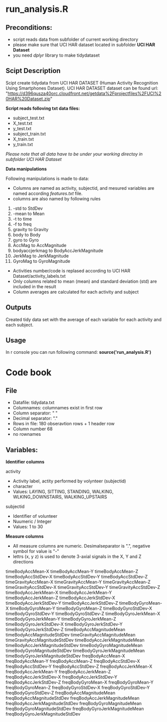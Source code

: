 
run_analysis.R
==============

Preconditions:
-----------
<ul>
<li>script reads data from subfolder of current working directory</li>
<li>please make sure that UCI HAR dataset located in subfolder <strong>UCI HAR Dataset</strong></li>
<li>you need <em>dplyr</em> library to make tidydataset</li>
</ul>

Scipt Description
-----------------
Scipt create tidydata from UCI HAR DATASET (Human Activity Recognition Using Smartphones Dataset).
UCI HAR DATASET  dataset can be found url: "https://d396qusza40orc.cloudfront.net/getdata%2Fprojectfiles%2FUCI%20HAR%20Dataset.zip"

<strong>Script reads folloving txt data files:</strong>
<ul>
<li>subject_test.txt</li>
<li>X_test.txt</li>
<li>y_test.txt</li>
<li>subject_train.txt</li>
<li>X_train.txt</li>
<li>y_train.txt</li>
</ul>
<em>Please note that all data have to be under your working directoy in subfolder UCI HAR Dataset</em>

<strong>Data manipulations</strong>

Following manipulations is made to data:
<ul>
<li>Columns are named as activity, subjectid, and mesured variables are named according <em>features.txt</em> file.</li>
<li>columns are also named by following rules</li>
</ul>
<ol>
	<li>-std to StdDev</li>
	<li>-mean to Mean</li>
	<li>-t to time</li>
	<li>-f to freq</li>
	<li>gravity to Gravity</li>
	<li>body to Body</li>
	<li>gyro to Gyro</li>
	<li>AccMag to AccMagnitude</li>
	<li>bodyaccjerkmag to BodyAccJerkMagnitude</li>
	<li>JerkMag to JerkMagnitude</li>
	<li>GyroMag to GyroMagnitude</li>
</ol>
<ul>
<li>Activities number/code is replased according to UCI HAR Dataset/activity_labels.txt</li>
<li>Only columns related to mean (mean) and standard deviation (std) are included in the result</li>
<li>Column averages are calculated for each activity and subject</li>
</ul>

Outputs
-------
Created tidy data set with the average of each variable for each activity and each subject.

Usage
-----
In r console you can run following command:
<strong>source('run_analysis.R')</strong>

Code book
=========
File
----
<ul>
<li>Datafile: tidydata.txt</li>
<li>Columnames: columnames exist in first row</li>
<li>Column separator: " "</li>
<li>Decimal separator: "."</li>
<li>Rows in file: 180 obseravtion rows + 1 header row</li>
<li>Column number 68</li>
<li>no rownames</li>
</ul>

Variables:
----------
<strong>Identifier columns</strong>

activity
<ul>
<li>Activity label, actity performed by volynteer (subjectid)</li>
<li>character</li>
<li>Values: LAYING, SITTING, STANDING, WALKING, WLKING_DOWNSTAIRS, WALKING_UPSTAIRS</li>
</ul>

subjectid
<ul>
<li>Identifier of volunteer</li>
<li>Nuumeric / Integer</li>
<li>Values: 1 to 30</li>
</ul>
<strong>Measure columns</strong>
<ul>
<li>All measure columns are numeric. Desimalseparator is ".", negative symbol for value is "-"</li>
<li>lettrs (x, y z) is used to denote 3-axial signals in the X, Y and Z directions</li>
</ul>
timeBodyAccMean-X
timeBodyAccMean-Y
timeBodyAccMean-Z
timeBodyAccStdDev-X
timeBodyAccStdDev-Y
timeBodyAccStdDev-Z
timeGravityAccMean-X
timeGravityAccMean-Y
timeGravityAccMean-Z
timeGravityAccStdDev-X
timeGravityAccStdDev-Y
timeGravityAccStdDev-Z
timeBodyAccJerkMean-X
timeBodyAccJerkMean-Y
timeBodyAccJerkMean-Z
timeBodyAccJerkStdDev-X
timeBodyAccJerkStdDev-Y
timeBodyAccJerkStdDev-Z
timeBodyGyroMean-X
timeBodyGyroMean-Y
timeBodyGyroMean-Z
timeBodyGyroStdDev-X
timeBodyGyroStdDev-Y
timeBodyGyroStdDev-Z
timeBodyGyroJerkMean-X
timeBodyGyroJerkMean-Y
timeBodyGyroJerkMean-Z
timeBodyGyroJerkStdDev-X
timeBodyGyroJerkStdDev-Y
timeBodyGyroJerkStdDev-Z
timeBodyAccMagnitudeMean
timeBodyAccMagnitudeStdDev
timeGravityAccMagnitudeMean
timeGravityAccMagnitudeStdDev
timeBodyAccJerkMagnitudeMean
timeBodyAccJerkMagnitudeStdDev
timeBodyGyroMagnitudeMean
timeBodyGyroMagnitudeStdDev
timeBodyGyroJerkMagnitudeMean
timeBodyGyroJerkMagnitudeStdDev
freqBodyAccMean-X
freqBodyAccMean-Y
freqBodyAccMean-Z
freqBodyAccStdDev-X
freqBodyAccStdDev-Y
freqBodyAccStdDev-Z
freqBodyAccJerkMean-X
freqBodyAccJerkMean-Y
freqBodyAccJerkMean-Z
freqBodyAccJerkStdDev-X
freqBodyAccJerkStdDev-Y
freqBodyAccJerkStdDev-Z
freqBodyGyroMean-X
freqBodyGyroMean-Y
freqBodyGyroMean-Z
freqBodyGyroStdDev-X
freqBodyGyroStdDev-Y
freqBodyGyroStdDev-Z
freqBodyAccMagnitudeMean
freqBodyAccMagnitudeStdDev
freqBodyAccJerkMagnitudeMean
freqBodyAccJerkMagnitudeStdDev
freqBodyGyroMagnitudeMean
freqBodyGyroMagnitudeStdDev
freqBodyGyroJerkMagnitudeMean
freqBodyGyroJerkMagnitudeStdDev
